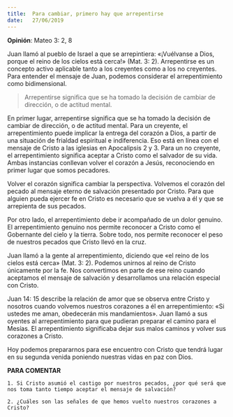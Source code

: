 ```yaml
---
title:  Para cambiar, primero hay que arrepentirse 
date:   27/06/2019
---
```


**Opinión**: Mateo 3: 2, 8 

 Juan llamó al pueblo de Israel a que se arrepintiera: «¡Vuélvanse a Dios, porque el reino de los cielos está cerca!» (Mat. 3: 2). Arrepentirse es un concepto activo aplicable tanto a los creyentes como a los no creyentes. Para entender el mensaje de Juan, podemos considerar el arrepentimiento como bidimensional. 

> Arrepentirse significa que se ha tomado la decisión de cambiar de dirección, o de actitud mental. 

En primer lugar, arrepentirse significa que se ha tomado la decisión de cambiar de dirección, o de actitud mental. Para un creyente, el arrepentimiento puede implicar la entrega del corazón a Dios, a partir de una situación de frialdad espiritual e indiferencia. Eso está en línea con el mensaje de Cristo a las iglesias en Apocalipsis 2 y 3. Para un no creyente, el arrepentimiento significa aceptar a Cristo como el salvador de su vida. Ambas instancias conllevan volver el corazón a Jesús, reconociendo en primer lugar que somos pecadores. 

Volver el corazón significa cambiar la perspectiva. Volvemos el corazón del pecado al mensaje eterno de salvación presentado por Cristo. Para que alguien pueda ejercer fe en Cristo es necesario que se vuelva a él y que se arrepienta de sus pecados. 

Por otro lado, el arrepentimiento debe ir acompañado de un dolor genuino. El arrepentimiento genuino nos permite reconocer a Cristo como el Gobernante del cielo y la tierra. Sobre todo, nos permite reconocer el peso de nuestros pecados que Cristo llevó en la cruz. 

Juan llamó a la gente al arrepentimiento, diciendo que «el reino de los cielos está cerca» (Mat. 3: 2). Podemos unirnos al reino de Cristo únicamente por la fe. Nos convertimos en parte de ese reino cuando aceptamos el mensaje de salvación y desarrollamos una relación especial con Cristo. 

Juan 14: 15 describe la relación de amor que se observa entre Cristo y nosotros cuando volvemos nuestros corazones a él en arrepentimiento: «Si ustedes me aman, obedecerán mis mandamientos». Juan llamó a sus oyentes al arrepentimiento para que pudieran preparar el camino para el Mesías. El arrepentimiento significaba dejar sus malos caminos y volver sus corazones a Cristo. 

Hoy podemos prepararnos para ese encuentro con Cristo que tendrá lugar en su segunda venida poniendo nuestras vidas en paz con Dios. 

**PARA COMENTAR** 

`1. Si Cristo asumió el castigo por nuestros pecados, ¿por qué será que nos toma tanto tiempo aceptar el mensaje de salvación?`

`2. ¿Cuáles son las señales de que hemos vuelto nuestros corazones a Cristo?`